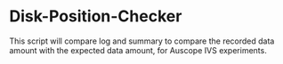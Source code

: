 # Disk-Position-Checker
This script will compare log and summary to compare the recorded data amount with the expected data amount, for Auscope IVS experiments.
